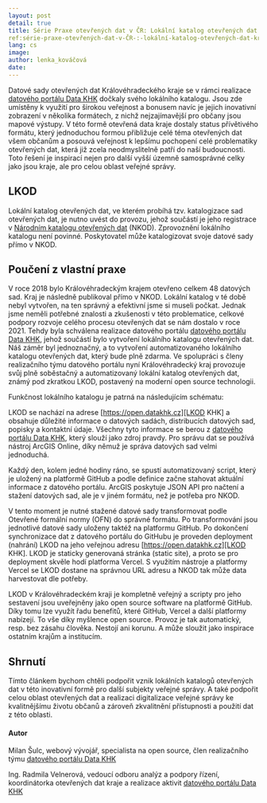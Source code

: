 ```yaml
---
layout: post
detail: true
title: Série Praxe otevřených dat v ČR: Lokální katalog otevřených dat Královéhradeckého kraje 
ref:série-praxe-otevřených-dat-v-ČR-:-lokální-katalog-otevřených-dat-královéhradeckého-kraje
lang: cs
image:
author: lenka_kováčová
date:
---
```

Datové sady otevřených dat Královéhradeckého kraje se v rámci realizace [datového portálu Data KHK][Data KHK] dočkaly svého lokálního katalogu. 
Jsou zde umístěny k využití pro širokou veřejnost a bonusem navíc je jejich inovativní zobrazení v několika formátech, z nichž nejzajímavější pro občany jsou mapové výstupy.
V této formě otevřená data kraje dostaly status přívětivého formátu, který jednoduchou formou přibližuje celé téma otevřených dat všem občanům a posouvá veřejnost k lepšímu pochopení celé problematiky otevřených dat, která již zcela neodmyslitelně patří do naší budoucnosti.
Toto řešení je inspirací nejen pro další vyšší územně samosprávné celky jako jsou kraje, ale pro celou oblast veřejné správy.

<!--more-->

## LKOD

Lokální katalog otevřených dat, ve kterém probíhá tzv. katalogizace sad otevřených dat, je nutno uvést do provozu, jehož součástí je jeho registrace v [Národním katalogu otevřených dat][NKOD] (NKOD).
Zprovoznění lokálního katalogu není povinné.
Poskytovatel může katalogizovat svoje datové sady přímo v NKOD.

## Poučení z vlastní praxe

V roce 2018 bylo Královéhradeckým krajem otevřeno celkem 48 datových sad.
Kraj je následně publikoval přímo v NKOD.
Lokální katalog v té době nebyl vytvořen, na ten správný a efektivní jsme si museli počkat.
Jednak jsme neměli potřebné znalosti a zkušenosti v této problematice, celkové podpory rozvoje celého procesu otevřených dat se nám dostalo v roce 2021.
Tehdy byla schválena realizace datového portálu [datového portálu Data KHK][Data KHK], jehož součástí bylo vytvoření lokálního katalogu otevřených dat.
Náš záměr byl jednoznačný, a to vytvoření automatizovaného lokálního katalogu otevřených dat, který bude plně zdarma.
Ve spolupráci s členy realizačního týmu datového portálu nyní Královéhradecký kraj provozuje svůj plně soběstačný a automatizovaný lokální katalog otevřených dat, známý pod zkratkou LKOD, postavený na moderní open source technologii.

Funkčnost lokálního katalogu je patrná na následujícím schématu:



LKOD se nachází na adrese [https://open.datakhk.cz][LKOD KHK] a obsahuje důležité informace o datových sadách, distribucích datových sad, popisky a kontaktní údaje.
Všechny tyto informace se berou z [datového portálu Data KHK][Data KHK], který slouží jako zdroj pravdy.
Pro správu dat se používá nástroj ArcGIS Online, díky němuž je správa datových sad velmi jednoduchá. 

Každý den, kolem jedné hodiny ráno, se spustí automatizovaný script, který je uložený na platformě GitHub a podle definice začne stahovat aktuální informace z datového portálu.
ArcGIS poskytuje JSON API pro načtení a stažení datových sad, ale je v jiném formátu, než je potřeba pro NKOD.

V tento moment je nutné stažené datové sady transformovat podle Otevřené formální normy (OFN) do správné formátu.
Po transformování jsou jednotlivé datové sady uloženy taktéž na platformu GitHub. 
Po dokončení synchronizace dat z datového portálu do GitHubu je proveden deployment (nahrání) LKOD na jeho veřejnou adresu [https://open.datakhk.cz][LKOD KHK].
LKOD je staticky generovaná stránka (static site), a proto se pro deployment skvěle hodí platforma Vercel.
S využitím nástroje a platformy Vercel se LKOD dostane na správnou URL adresu a NKOD tak může data harvestovat dle potřeby.

LKOD v Královéhradeckém kraji je kompletně veřejný a scripty pro jeho sestavení jsou uveřejněny jako open source software na platformě GitHub.
Díky tomu lze využít řadu benefitů, které GitHub, Vercel a další platformy nabízejí.
To vše díky myšlence open source.
Provoz je tak automatický, resp. bez zásahu člověka.
Nestojí ani korunu.
A může sloužit jako inspirace ostatním krajům a institucím.

## Shrnutí
Tímto článkem bychom chtěli podpořit vznik lokálních katalogů otevřených dat v této inovativní formě pro další subjekty veřejné správy.
A také podpořit celou oblast otevřených dat a realizaci digitalizace veřejné správy ke kvalitnějšímu životu občanů a zároveň zkvalitnění přístupnosti a použití dat z této oblasti. 

#### Autor
Milan Šulc, webový vývojář, specialista na open source, člen realizačního týmu [datového portálu Data KHK][Data KHK]

Ing. Radmila Velnerová, vedoucí odboru analýz a podpory řízení, koordinátorka otevřených dat kraje a realizace aktivit [datového portálu Data KHK][Data KHK]

[Data KHK]: https://www.datakhk.cz/ "Data KHK"
[LKOD KHK]: https://open.datakhk.cz "LKOD KHK"
[NKOD]: https://data.gov.cz/datov%C3%A9-sady "NKOD"
